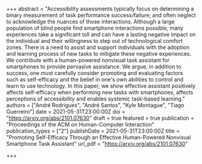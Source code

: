 +++
abstract = "Accessibility assessments typically focus on determining a binary measurement of task performance success/failure;  and often neglect to acknowledge the nuances of those interactions. Although a large population of blind people find smartphone interactions possible, many experiences take a significant toll and can have a lasting negative impact on the individual and their willingness to step out of technological comfort zones. There is a need to assist and support individuals with the adoption and learning process of new tasks to mitigate these negative experiences. We contribute with a human-powered nonvisual task assistant for smartphones to provide pervasive assistance. We argue, in addition to success, one must carefully consider promoting and evaluating factors such as self-efficacy and the belief in one's own abilities to control and learn to use technology. In this paper, we show effective assistant positively affects self-efficacy when performing new tasks with smartphones, affects perceptions of accessibility and enables systemic task-based learning."
authors = ["André Rodrigues", "André Santos", "Kyle Montague", "Tiago Guerreiro"]
date = 2021-05-31T23:00:00Z
doi = "https://arxiv.org/abs/2101.07630"
draft = true
featured = true
publication = "Proceedings of the ACM on Human-Computer Interaction"
publication_types = ["2"]
publishDate = 2021-05-31T23:00:00Z
title = "Promoting Self-Efficacy Through an Effective Human-Powered Nonvisual Smartphone Task Assistant"
url_pdf = "https://arxiv.org/abs/2101.07630"

+++
